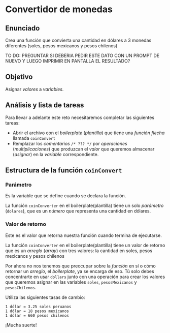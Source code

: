 # Convertidor de monedas

## Enunciado
Crea una función que convierta una cantidad en dólares a 3 monedas diferentes (soles, pesos mexicanos y pesos chilenos)

TO DO: PREGUNTAR SI DEBERIA PEDIR ESTE DATO CON UN PROMPT DE NUEVO Y LUEGO IMPRIMIR EN PANTALLA EL RESULTADO?

## Objetivo
Asignar _valores_ a _variables_.

## Análisis y lista de tareas

Para llevar a adelante este reto necesitaremos completar las siguientes tareas:

- Abrir el archivo con el _boilerplate_ (_plantilla_) que tiene una _función flecha_ llamada `coinConvert`
- Remplazar los _comentarios_ `/* ??? */` por
_operaciones_ (_multiplicaciones_) que produzcan el _valor_ que queremos almacenar (_asignar_) en la _variable_ correspondiente.

## Estructura de la función `coinConvert`

### Parámetro

Es la variable que se define cuando se declara la función.

La función `coinConverter` en el boilerplate(plantilla) tiene un solo _parámetro_ (`dolares`), que es un _número_ que representa una cantidad en dólares.

### Valor de retorno

Este es el valor que retorna nuestra función cuando termina de ejecutarse.

La función `coinConverter` en el boilerplate(plantilla) tiene un valor de retorno que es un _arreglo_ (_array_) con tres valores: la cantidad en soles, pesos mexicanos y pesos chilenos

Por ahora no nos tenemos que preocupar sobre la _función_ en sí o cómo retornar un _arreglo_,
el _boilerplate_, ya se encarga de eso. Tú solo debes concentrarte en usar
`dollars` junto con una operación para crear los valores que queremos asignar en
las variables `soles`, `pesosMexicanos` y `pesosChilenos`.

Utiliza las siguientes tasas de cambio:

```text
1 dólar = 3.25 soles peruanos
1 dólar = 18 pesos mexicanos
1 dólar = 660 pesos chilenos
```

¡Mucha suerte!
